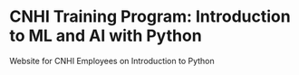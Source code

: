 # CNHI Training Program: Introduction to ML and AI with Python
Website for CNHI Employees on Introduction to Python
